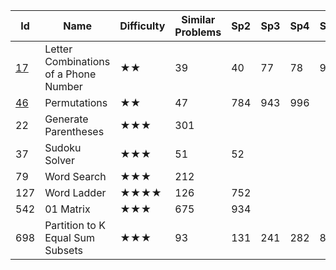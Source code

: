 
Id |	Name	| Difficulty |	Similar Problems	|	Sp2    |   Sp3  |  Sp4  |   Sp5 |Sp6 |					Comments
--- |  ---  |     ---    |       ---          | --- | --- | ---| ---|---| ---
[17](https://leetcode.com/problems/letter-combinations-of-a-phone-number/)	|Letter Combinations of a Phone Number|	★★|	39|	40	|77|	78	|90	|216	|	Combination
[46](https://leetcode.com/problems/permutations/)	| Permutations	| ★★| 	47	| 784| 	943	| 996		| ||		Permutation
22	|Generate Parentheses	|★★★	|301	| | ||||						DFS
37	|Sudoku Solver	|★★★	|51	|52		| ||||				DFS
79	|Word Search	|★★★	|212		||||||					DFS
127	|Word Ladder|	★★★★|	126	|752	|||||					BFS
542|	01 Matrix	|★★★|	675|	934	|||||					BFS
698	|Partition to K Equal Sum Subsets|	★★★	|93	|131	|241	|282|	842		||	Partition
